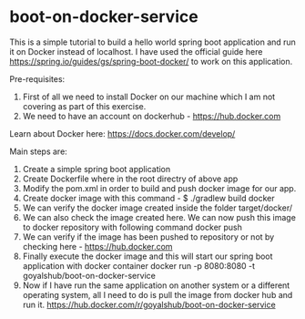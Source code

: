 # boot-on-docker-service

This is a simple tutorial to build a hello world spring boot application and run it on Docker instead of localhost. 
I have used the official guide here https://spring.io/guides/gs/spring-boot-docker/ to work on this application.

Pre-requisites:
1. First of all we need to install Docker on our machine which I am not covering as part of this exercise.
2. We need to have an account on dockerhub - https://hub.docker.com

Learn about Docker here:
https://docs.docker.com/develop/

Main steps are:
1. Create a simple spring boot application
2. Create Dockerfile where in the root directry of above app
3. Modify the pom.xml in order to build and push docker image for our app. 
4. Create docker image with this command - $ ./gradlew build docker
5. We can verify the docker image created inside the folder target/docker/
6. We can also check the image created here. We can now push this image to docker repository with following command
  docker push <image-name>
7. We can verify if the image has been pushed to repository or not by checking here - https://hub.docker.com
8. Finally execute the docker image and this will start our spring boot application with docker container
docker run -p 8080:8080 -t goyalshub/boot-on-docker-service
9. Now if I have run the same application on another system or a different operating system, all I need to do is pull the image from docker hub and run it.
  https://hub.docker.com/r/goyalshub/boot-on-docker-service
  
